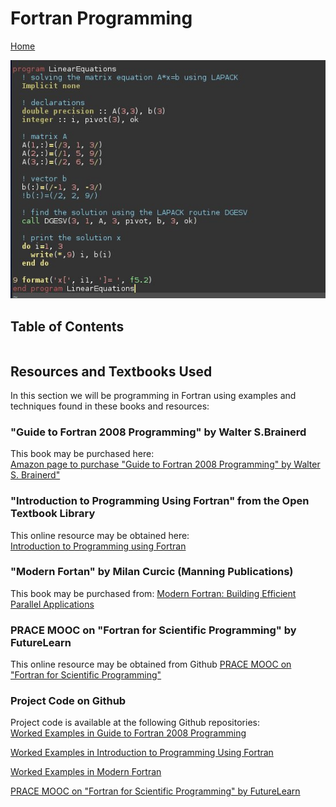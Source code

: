 # Fortran Programming

[Home](https://www.mkdynamics.net)

![fortran_code](Images/fortran_code.jpeg)

## Table of Contents

```{tableofcontents}
```

## Resources and Textbooks Used

In this section we will be programming in Fortran using examples and techniques found in these books and resources:  <br>

### "Guide to Fortran 2008 Programming" by Walter S.Brainerd
This book may be purchased here: <br>
[Amazon page to purchase "Guide to Fortran 2008 Programming" by Walter S. Brainerd"](https://www.amazon.com/Guide-Fortran-Programming-Walter-brainerd/dp/1447167589/ref=sr_1_1?crid=JARCJZJ2KJZN&keywords=guide+to+fortran+2008+programming&qid=1581908665&sprefix=guide+to+fortran+2008+programming%2Caps%2C189&sr=8-1)

### "Introduction to Programming Using Fortran" from the Open Textbook Library
This online resource may be obtained here: <br>
[Introduction to Programming using Fortran](https://open.umn.edu/opentextbooks/textbooks/introduction-to-programming-using-fortran-95-2003-2008)

### "Modern Fortan" by Milan Curcic (Manning Publications)
This book may be purchased from:
[Modern Fortran: Building Efficient Parallel Applications](https://www.manning.com/books/modern-fortran)

### PRACE MOOC on "Fortran for Scientific Programming" by FutureLearn
This online resource may be obtained from Github  [PRACE MOOC on "Fortran for Scientific Programming"](https://www.futurelearn.com/courses/fortran-for-scientific-computing)

### Project Code on Github

Project code is available at the following Github repositories:<br>
[Worked Examples in Guide to Fortran 2008 Programming](https://github.com/markkhusid/Guide-to-Fortran-2008-Programming)
                            
[Worked Examples in Introduction to Programming Using Fortran](https://github.com/markkhusid/Introduction-to-Programming-using-Fortran)

[Worked Examples in Modern Fortran](https://github.com/markkhusid/Modern_Fortran)

[PRACE MOOC on "Fortran for Scientific Programming" by FutureLearn](https://github.com/gjbex/Fortran-MOOC)